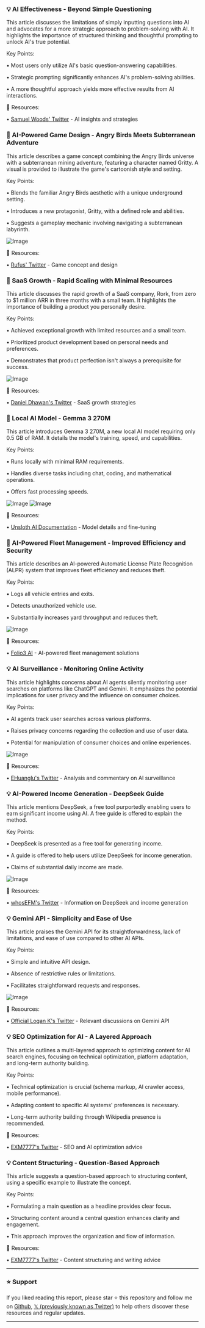 ### 💡 AI Effectiveness - Beyond Simple Questioning

This article discusses the limitations of simply inputting questions into AI and advocates for a more strategic approach to problem-solving with AI.  It highlights the importance of structured thinking and thoughtful prompting to unlock AI's true potential.


Key Points:

•  Most users only utilize AI's basic question-answering capabilities.


•  Strategic prompting significantly enhances AI's problem-solving abilities.


•  A more thoughtful approach yields more effective results from AI interactions.



🔗 Resources:

• [Samuel Woods' Twitter](https://x.com/samuelwoods_) -  AI insights and strategies


### 🚀 AI-Powered Game Design - Angry Birds Meets Subterranean Adventure

This article describes a game concept combining the Angry Birds universe with a subterranean mining adventure, featuring a character named Gritty.  A visual is provided to illustrate the game's cartoonish style and setting.


Key Points:

•  Blends the familiar Angry Birds aesthetic with a unique underground setting.


•  Introduces a new protagonist, Gritty, with a defined role and abilities.


•  Suggests a gameplay mechanic involving navigating a subterranean labyrinth.


![Image](https://pbs.twimg.com/ext_tw_video_thumb/1956116914482139137/pu/img/Jdd3pHxsqKgZpmUt.jpg)


🔗 Resources:

• [Rufus' Twitter](https://x.com/Rufus87078959) - Game concept and design


### 🚀 SaaS Growth - Rapid Scaling with Minimal Resources

This article discusses the rapid growth of a SaaS company, Rork, from zero to $1 million ARR in three months with a small team. It highlights the importance of building a product you personally desire.


Key Points:

• Achieved exceptional growth with limited resources and a small team.


•  Prioritized product development based on personal needs and preferences.


•  Demonstrates that product perfection isn't always a prerequisite for success.


![Image](https://pbs.twimg.com/media/Gtmciska0AAhzih?format=jpg&name=small)


🔗 Resources:

• [Daniel Dhawan's Twitter](https://x.com/daniel_dhawan) - SaaS growth strategies


### 🤖 Local AI Model - Gemma 3 270M

This article introduces Gemma 3 270M, a new local AI model requiring only 0.5 GB of RAM. It details the model's training, speed, and capabilities.


Key Points:

•  Runs locally with minimal RAM requirements.


•  Handles diverse tasks including chat, coding, and mathematical operations.


•  Offers fast processing speeds.


![Image](https://pbs.twimg.com/media/GyU0kA1a4AA-NqG?format=png&name=small)
![Image](https://pbs.twimg.com/media/GyUkCPCXQAMpxqW?format=jpg&name=240x240)

🔗 Resources:

• [Unsloth AI Documentation](https://docs.unsloth.ai/basics/gemma-3-how-to-run-and-fine-tune) - Model details and fine-tuning


### 🤖 AI-Powered Fleet Management - Improved Efficiency and Security

This article describes an AI-powered Automatic License Plate Recognition (ALPR) system that improves fleet efficiency and reduces theft.


Key Points:

•  Logs all vehicle entries and exits.


•  Detects unauthorized vehicle use.


•  Substantially increases yard throughput and reduces theft.



![Image](https://pbs.twimg.com/media/GyVafHJWsAYI08E?format=jpg&name=small)


🔗 Resources:

• [Folio3 AI](https://x.com/Folio3Ai) -  AI-powered fleet management solutions


### 💡 AI Surveillance - Monitoring Online Activity

This article highlights concerns about AI agents silently monitoring user searches on platforms like ChatGPT and Gemini.  It emphasizes the potential implications for user privacy and the influence on consumer choices.


Key Points:

•  AI agents track user searches across various platforms.


•  Raises privacy concerns regarding the collection and use of user data.


•  Potential for manipulation of consumer choices and online experiences.


![Image](https://pbs.twimg.com/amplify_video_thumb/1956018273981751297/img/S-8Ho_8Jcx8rFn9Q.jpg)



🔗 Resources:


• [EHuanglu's Twitter](https://x.com/EHuanglu) - Analysis and commentary on AI surveillance



### 💡 AI-Powered Income Generation - DeepSeek Guide

This article mentions DeepSeek, a free tool purportedly enabling users to earn significant income using AI. A free guide is offered to explain the method.


Key Points:

•  DeepSeek is presented as a free tool for generating income.


•  A guide is offered to help users utilize DeepSeek for income generation.


•  Claims of substantial daily income are made.


![Image](https://pbs.twimg.com/media/GyTdBipbIAA1lbJ?format=jpg&name=small)


🔗 Resources:

• [whosEFM's Twitter](https://x.com/whosEFM) - Information on DeepSeek and income generation


### 💡 Gemini API - Simplicity and Ease of Use

This article praises the Gemini API for its straightforwardness, lack of limitations, and ease of use compared to other AI APIs.


Key Points:

•  Simple and intuitive API design.


•  Absence of restrictive rules or limitations.


•  Facilitates straightforward requests and responses.



![Image](https://pbs.twimg.com/media/GyUv3hiXwAMpRvP?format=png&name=small)


🔗 Resources:

• [Official Logan K's Twitter](https://x.com/OfficialLoganK) -  Relevant discussions on Gemini API


### 💡 SEO Optimization for AI - A Layered Approach

This article outlines a multi-layered approach to optimizing content for AI search engines, focusing on technical optimization, platform adaptation, and long-term authority building.


Key Points:

•  Technical optimization is crucial (schema markup, AI crawler access, mobile performance).


•  Adapting content to specific AI systems' preferences is necessary.


•  Long-term authority building through Wikipedia presence is recommended.



🔗 Resources:

• [EXM7777's Twitter](https://x.com/EXM7777) - SEO and AI optimization advice


### 💡 Content Structuring - Question-Based Approach

This article suggests a question-based approach to structuring content, using a specific example to illustrate the concept.


Key Points:

•  Formulating a main question as a headline provides clear focus.


•  Structuring content around a central question enhances clarity and engagement.


•  This approach improves the organization and flow of information.



🔗 Resources:

• [EXM7777's Twitter](https://x.com/EXM7777) - Content structuring and writing advice


---

### ⭐️ Support

If you liked reading this report, please star ⭐️ this repository and follow me on [Github](https://github.com/Drix10), [𝕏 (previously known as Twitter)](https://x.com/DRIX_10_) to help others discover these resources and regular updates.

---
